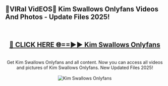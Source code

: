 <h2>🔴VIRal VidEOS🔴 Kim Swallows Onlyfans Videos And Photos - Update Files 2025!</h2>
<br>
<div align="center">
<h2><a href="https://virallinks.top/odZfE0" rel="nofollow">🔴 CLICK HERE 🌐==►► Kim Swallows Onlyfans</a></h2>
<br>
Get Kim Swallows Onlyfans and all content. Now you can access all videos and pictures of Kim Swallows Onlyfans. New Updated Files 2025!
<br>
<br>
<a href="https://virallinks.top/odZfE0" rel="nofollow" data-target="animated-image.originalLink"><img src="https://i.imgur.com/dJHk4Zq.gif)" alt="Kim Swallows Onlyfans" style="max-width: 100%; display: inline-block;" data-target="animated-image.originalImage"></a>
</div>
<br>
